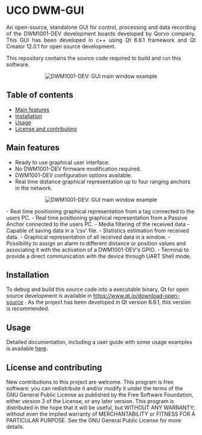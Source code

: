 # UCO DWM-GUI

<p align="justify">
An open-source, standalone GUI for control, processing and data recording of the DWM1001-DEV development boards developed by Qorvo company.
This GUI has been developed in c++ using Qt 6.6.1 framework and Qt Creator 12.0.1 for open source development.

This repository contains the source code required to build and run this software.

</p>
</p>

<p align="center">
  <img src="https://github.com/Antoi11/DWM1001-DEV-GUI/blob/main/media/mainwindow_example.png" alt="DWM1001-DEV: GUI main window example"/>
</p>

<h2>Table of contents</h2>
<p align="justify">
<ul>
<li><a href="#MainFeatures">Main features</a></li>
<li><a href="#Installation">Installation</a></li>
<li><a href="#Usage">Usage</a></li>
<li><a href="#LicenseContributing">License and contributing</a></li>
</ul>
</p>

<h2 name="MainFeatures">Main features</h2>

- Ready to use graphical user interface.
- No DWM1001-DEV firmware modification required.
- DWM1001-DEV configuration options available.
- Real time distance graphical representation up to four ranging anchors in the network.
<p align="center">
  <img src="https://github.com/AntonioRuizR/UCO-DWM-GUI/blob/main/media/Graph_4_distances.gif" alt="DWM1001-DEV: GUI main window example"/>
</p>
- Real time positioning graphical representation from a tag connected to the users PC.
- Real time positioning graphical representation from a Passive Anchor connected to the users PC.
- Media filtering of the received data
- Capable of saving data in a 'csv' file.
- Statistics estimation from received data.
- Graphical representation of all received data in a window.
- Possibility to assign an alarm to different distance or position values and associating it with the activation of a DWM1001-DEV's GPIO.
- Terminal to provide a direct communication with the device through UART Shell mode.

<h2 name="Installation">Installation</h2>

To debug and build this source code into a executable binary, Qt for open source development is available in https://www.qt.io/download-open-source . As the project has been developed in Qt version 6.6.1, this version is recommended.

<h2 name="Usage">Usage</h2>

Detailed documentation, including a user guide with some usage examples is available [here](https://github.com/AntonioRuizR/UCO-DWM-GUI/blob/main/User%20Guide.pdf).

<h2 name="LicenseContributing">License and contributing</h2>

New contributions to this project are welcome.
This program is free software: you can redistribute it and/or modify it under the terms of the GNU General Public License as published by the Free Software Foundation, either version 3 of the License, or any later version.
This program is distributed in the hope that it will be useful, but WITHOUT ANY WARRANTY; without even the implied warranty of MERCHANTABILITY or FITNESS FOR A PARTICULAR PURPOSE. See the GNU General Public License for more details.
